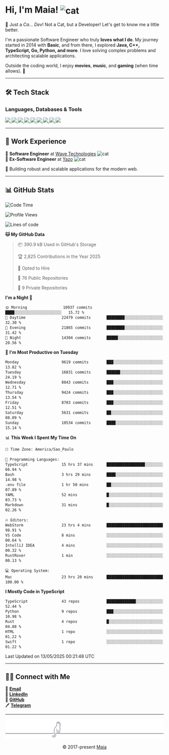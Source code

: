 <h1 align="left">Hi, I'm Maia! 
<img src="https://emojis.slackmojis.com/emojis/images/1643509834/36299/black-cat.gif?1643509834" width="50" height="60" align="center" alt="cat"/>
</h1>

🎩 Just a *Ca... Dev*! Not a Cat, but a Developer! Let's get to know me a little better.

I'm a passionate Software Engineer who truly **loves what I do**. My journey started in 2014 with **Basic**, and from there, I explored **Java, C++, TypeScript, Go, Python, and more**. I love solving complex problems and architecting scalable applications.

Outside the coding world, I enjoy **movies**, **music**, and **gaming** (when time allows). 🚀

---

## 🛠️ Tech Stack

### Languages, Databases & Tools
<p>
  <a href="https://www.typescriptlang.org">
    <img src="https://skillicons.dev/icons?i=ts" />
  </a>
  <a href="https://go.dev">
    <img src="https://skillicons.dev/icons?i=go" />
  </a>
  <a href="https://www.python.org">
    <img src="https://skillicons.dev/icons?i=python" />
  </a>
  <a href="https://gradle.org">
    <img src="https://skillicons.dev/icons?i=gradle" />
  </a>
  <a href="https://redis.io">
    <img src="https://skillicons.dev/icons?i=redis" />
  </a>
  <a href="https://www.mongodb.com">
    <img src="https://skillicons.dev/icons?i=mongodb" />
  </a>
  <a href="https://nodejs.org">
    <img src="https://skillicons.dev/icons?i=nodejs" />
  </a>
  <a href="https://www.javascript.com">
    <img src="https://skillicons.dev/icons?i=js" />
  </a>
  <a href="https://www.docker.com">
    <img src="https://skillicons.dev/icons?i=docker" />
  </a>
</p>

---

## 💼 Work Experience

🔹 **Software Engineer** at [Wave Technologies](https://www.linkedin.com/company/wave-technologies-oficial/)   <img src="https://media.giphy.com/media/WUlplcMpOCEmTGBtBW/giphy.gif" width="30" alt="cat"> <br>
🔹 **Ex-Software Engineer** at [Yazo](https://yazo.com.br/) <img src="https://media.giphy.com/media/WUlplcMpOCEmTGBtBW/giphy.gif" width="30" alt="cat"> <br>

🚀 Building robust and scalable applications for the modern web.

---

## 📊 GitHub Stats

<!--START_SECTION:waka-->
![Code Time](http://img.shields.io/badge/Code%20Time-5%2C957%20hrs%2018%20mins-blue)

![Profile Views](http://img.shields.io/badge/Profile%20Views-1-blue)

![Lines of code](https://img.shields.io/badge/From%20Hello%20World%20I%27ve%20Written-12.8%20million%20lines%20of%20code-blue)

**🐱 My GitHub Data** 

> 📦 390.9 kB Used in GitHub's Storage 
 > 
> 🏆 2,825 Contributions in the Year 2025
 > 
> 💼 Opted to Hire
 > 
> 📜 76 Public Repositories 
 > 
> 🔑 9 Private Repositories 
 > 
**I'm a Night 🦉** 

```text
🌞 Morning                10937 commits       ████░░░░░░░░░░░░░░░░░░░░░   15.72 % 
🌆 Daytime                22479 commits       ████████░░░░░░░░░░░░░░░░░   32.30 % 
🌃 Evening                21865 commits       ████████░░░░░░░░░░░░░░░░░   31.42 % 
🌙 Night                  14304 commits       █████░░░░░░░░░░░░░░░░░░░░   20.56 % 
```
📅 **I'm Most Productive on Tuesday** 

```text
Monday                   9619 commits        ███░░░░░░░░░░░░░░░░░░░░░░   13.82 % 
Tuesday                  16831 commits       ██████░░░░░░░░░░░░░░░░░░░   24.19 % 
Wednesday                8843 commits        ███░░░░░░░░░░░░░░░░░░░░░░   12.71 % 
Thursday                 9424 commits        ███░░░░░░░░░░░░░░░░░░░░░░   13.54 % 
Friday                   8703 commits        ███░░░░░░░░░░░░░░░░░░░░░░   12.51 % 
Saturday                 5631 commits        ██░░░░░░░░░░░░░░░░░░░░░░░   08.09 % 
Sunday                   10534 commits       ████░░░░░░░░░░░░░░░░░░░░░   15.14 % 
```


📊 **This Week I Spent My Time On** 

```text
🕑︎ Time Zone: America/Sao_Paulo

💬 Programming Languages: 
TypeScript               15 hrs 37 mins      █████████████████░░░░░░░░   66.94 % 
Bash                     3 hrs 29 mins       ████░░░░░░░░░░░░░░░░░░░░░   14.98 % 
.env file                1 hr 50 mins        ██░░░░░░░░░░░░░░░░░░░░░░░   07.89 % 
YAML                     52 mins             █░░░░░░░░░░░░░░░░░░░░░░░░   03.73 % 
Markdown                 31 mins             █░░░░░░░░░░░░░░░░░░░░░░░░   02.26 % 

🔥 Editors: 
WebStorm                 23 hrs 4 mins       █████████████████████████   98.91 % 
VS Code                  8 mins              ░░░░░░░░░░░░░░░░░░░░░░░░░   00.64 % 
IntelliJ IDEA            4 mins              ░░░░░░░░░░░░░░░░░░░░░░░░░   00.32 % 
RustRover                1 min               ░░░░░░░░░░░░░░░░░░░░░░░░░   00.13 % 

💻 Operating System: 
Mac                      23 hrs 20 mins      █████████████████████████   100.00 % 
```

**I Mostly Code in TypeScript** 

```text
TypeScript               43 repos            █████████████░░░░░░░░░░░░   52.44 % 
Python                   9 repos             ███░░░░░░░░░░░░░░░░░░░░░░   10.98 % 
Rust                     4 repos             █░░░░░░░░░░░░░░░░░░░░░░░░   04.88 % 
HTML                     1 repo              ░░░░░░░░░░░░░░░░░░░░░░░░░   01.22 % 
Swift                    1 repo              ░░░░░░░░░░░░░░░░░░░░░░░░░   01.22 % 
```




 Last Updated on 13/05/2025 00:21:48 UTC
<!--END_SECTION:waka-->

---

## 👯‍👨 Connect with Me
📧 **[Email](mailto:gabrielmaialva33@gmail.com)**  
🔗 **[LinkedIn](https://www.linkedin.com/in/gabriel-maia-183984239)**  
🐙 **[GitHub](https://github.com/gabrielmaialva33)**  
🖊 **[Telegram](https://t.me/sr_mrootx)**

---

<p align="center"><img src="https://raw.githubusercontent.com/gabrielmaialva33/gabrielmaialva33/master/assets/gray0_ctp_on_line.svg?sanitize=true" /></p>
<p align="center">&copy; 2017-present <a href="https://github.com/gabrielmaialva33/" target="_blank">Maia</a></p>
